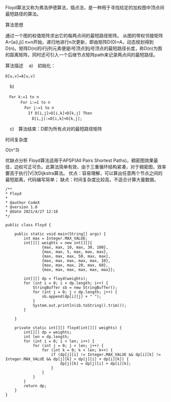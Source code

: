 Floyd算法又称为弗洛伊德算法，插点法，是一种用于寻找给定的加权图中顶点间最短路径的算法。

算法思想

通过一个图的权值矩阵求出它的每两点间的最短路径矩阵。
从图的带权邻接矩阵A=[a(i,j)] n×n开始，递归地进行n次更新，即由矩阵D(0)=A，动态规划得到D(n)。矩阵D(n)的i行j列元素便是i号顶点到j号顶点的最短路径长度，称D(n)为图的距离矩阵，同时还可引入一个后继节点矩阵path来记录两点间的最短路径。

算法描述
　a)　初始化：
```
D[u,v]=A[u,v]　
```
　b)　
```
　For k:=1 to n
　　　　For i:=1 to n
　　　　　For j:=1 to n
　　　　　　If D[i,j]>D[i,k]+D[k,j] Then
　　　　　　　D[i,j]:=D[i,k]+D[k,j];
```

　c)　算法结束：D即为所有点对的最短路径矩阵

时间复杂度

O(n^3)

优缺点分析
Floyd算法适用于APSP(All Pairs Shortest Paths)，稠密图效果最佳，边权可正可负。此算法简单有效，由于三重循环结构紧凑，对于稠密图，效率要高于执行|V|次Dijkstra算法。
优点：容易理解，可以算出任意两个节点之间的最短距离，代码编写简单；
缺点：时间复杂度比较高，不适合计算大量数据。
```
/**
* Floyd
*
* @author CodeX
* @version 1.0
* @date 2021/4/27 12:18
*/

public class Floyd {

    public static void main(String[] args) {
        int max = Integer.MAX_VALUE;
        int[][] weights = new int[][]{
                {max, max, 10, max, 30, 100},
                {max, max, 5, max, max, max},
                {max, max, max, 50, max, max},
                {max, max, max, max, max, 10},
                {max, max, max, 20, max, 60},
                {max, max, max, max, max, max}};

        int[][] dp = floyd(weights);
        for (int i = 0; i < dp.length; i++) {
            StringBuffer sb = new StringBuffer();
            for (int j = 0; j < dp.length; j++) {
                sb.append(dp[i][j] + " ");
            }
            System.out.println(sb.toString().trim());
        }

    }

    private static int[][] floyd(int[][] weights) {
        int[][] dp = weights;
        int len = dp.length;
        for (int i = 0; i < len; i++) {
            for (int j = 0; j < len; j++) {
                for (int k = 0; k < len; k++) {
                    if (dp[j][i] != Integer.MAX_VALUE && dp[i][k] != Integer.MAX_VALUE && dp[j][k] > dp[j][i] + dp[i][k]) {
                        dp[j][k] = dp[j][i] + dp[i][k];
                    }
                }
            }
        }
        return dp;
    }
}
```